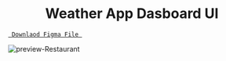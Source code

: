 <h1 align="center">
Weather App Dasboard UI
</h1>

<a align ="center" href="https://github.com/Amrita-Mukherjee/website-screens/blob/main/Dashboard%20Weather%20UI.fig"> `  Downlaod Figma File  `</a>


![preview-Restaurant](https://github.com/Amrita-Mukherjee/website-screens/blob/main/Dashboard%20Weather%20UI.png)

